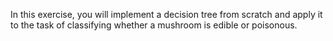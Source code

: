  In this exercise, you will implement a decision tree from scratch and apply it to the task of classifying whether a mushroom is edible or poisonous.
